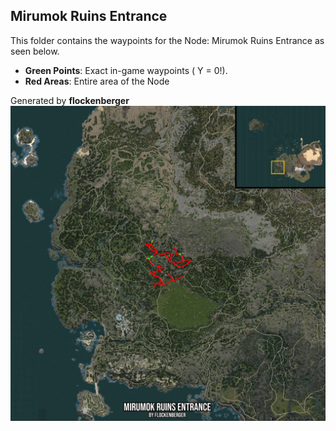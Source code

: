 ## Mirumok Ruins Entrance
This folder contains the waypoints for the Node: Mirumok Ruins Entrance as seen below.

- **Green Points**: Exact in-game waypoints ( Y = 0!).
- **Red Areas**: Entire area of the Node

Generated by **flockenberger**
![by_flockenberger](./Preview.webp)